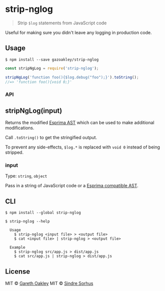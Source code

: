 # strip-nglog

> Strip `$log` statements from JavaScript code

Useful for making sure you didn't leave any logging in production code.


## Usage

```
$ npm install --save gazoakley/strip-nglog
```

```js
const stripNgLog = require('strip-nglog');

stripNgLog('function foo(){$log.debug("foo");}').toString();
//=> 'function foo(){void 0;}'
```


### API

## stripNgLog(input)

Returns the modified [Esprima AST](http://esprima.org) which can be used to make additional modifications.

Call `.toString()` to get the stringified output.

To prevent any side-effects, `$log.*` is replaced with `void 0` instead of being stripped.

### input

Type: `string`, `object`

Pass in a string of JavaScript code or a [Esprima compatible AST](http://esprima.org).


## CLI

```
$ npm install --global strip-nglog
```

```
$ strip-nglog --help

  Usage
    $ strip-nglog <input file> > <output file>
    $ cat <input file> | strip-nglog > <output file>

  Example
    $ strip-nglog src/app.js > dist/app.js
    $ cat src/app.js | strip-nglog > dist/app.js
```


## License

MIT © [Gareth Oakley](http://gazoakley.com)
MIT © [Sindre Sorhus](http://sindresorhus.com)
